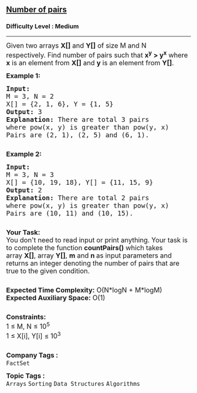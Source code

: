 <h2><a href="https://practice.geeksforgeeks.org/problems/number-of-pairs3422/1?page=2&category[]=Sorting&sortBy=submissions">Number of pairs</a></h2><h3>Difficulty Level : Medium</h3><hr><div class="problems_problem_content__Xm_eO"><p><span style="font-size:18px">Given two arrays <strong>X[]</strong> and <strong>Y[]</strong>&nbsp;of size M and N respectively.&nbsp;Find number of pairs such that&nbsp;<strong>x<sup>y</sup> &gt; y<sup>x</sup></strong>&nbsp;where <strong>x</strong> is an element from <strong>X[]</strong> and <strong>y</strong> is an element from <strong>Y[]</strong>.</span></p>

<p><span style="font-size:18px"><strong>Example 1:</strong></span></p>

<pre><span style="font-size:18px"><strong>Input:
</strong>M = 3, N = 2
X[] = {2, 1, 6}, Y = {1, 5}
<strong>Output:</strong> 3
<strong>Explanation:</strong> There are total 3 pairs 
where pow(x, y) is greater than pow(y, x) 
Pairs are (2, 1), (2, 5) and (6, 1).</span></pre>

<p><br>
<span style="font-size:18px"><strong>Example 2:</strong></span></p>

<pre><span style="font-size:18px"><strong>Input:
</strong>M = 3, N = 3
X[] = {10, 19, 18}, Y[] = {11, 15, 9}
<strong>Output:</strong> 2
<strong>Explanation:</strong>&nbsp;There are total 2 pairs 
where pow(x, y) is greater than pow(y, x) 
Pairs are (10, 11) and (10, 15).</span></pre>

<p><br>
<span style="font-size:18px"><strong>Your Task:</strong><br>
You don't need to read input or print anything. Your task is to complete the function&nbsp;<strong>countPairs()</strong>&nbsp;which takes array&nbsp;<strong>X[]</strong>, array&nbsp;<strong>Y[]</strong>, <strong>m</strong>&nbsp;and&nbsp;<strong>n&nbsp;</strong>as input parameters and returns an integer denoting the number of pairs that are true to the given condition.&nbsp;</span></p>

<p><br>
<span style="font-size:18px"><strong>Expected Time Complexity:</strong>&nbsp;O(N*logN + M*logM)<br>
<strong>Expected Auxiliary Space:</strong>&nbsp;O(1)</span></p>

<p><br>
<span style="font-size:18px"><strong>Constraints:</strong><br>
1 ≤ M, N ≤ 10<sup>5</sup><br>
1 ≤ X[i], Y[i]&nbsp;≤ 10<sup>3</sup></span><br>
&nbsp;</p>
</div><p><span style=font-size:18px><strong>Company Tags : </strong><br><code>FactSet</code>&nbsp;<br><p><span style=font-size:18px><strong>Topic Tags : </strong><br><code>Arrays</code>&nbsp;<code>Sorting</code>&nbsp;<code>Data Structures</code>&nbsp;<code>Algorithms</code>&nbsp;